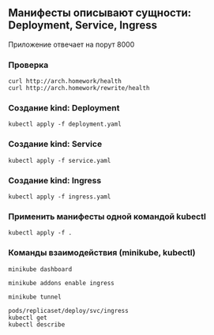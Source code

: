## Манифесты описывают сущности: Deployment, Service, Ingress

Приложение отвечает на порут 8000 

### Проверка 
````
curl http://arch.homework/health
curl http://arch.homework/rewrite/health

````

### Создание kind: Deployment
````
kubectl apply -f deployment.yaml
````

### Создание kind: Service
````
kubectl apply -f service.yaml
````

### Создание kind: Ingress
````
kubectl apply -f ingress.yaml
````

### Применить манифесты одной командой kubectl
````
kubectl apply -f .
````

### Команды взаимодействия (minikube, kubectl)
````
minikube dashboard

minikube addons enable ingress

minikube tunnel

pods/replicaset/deploy/svc/ingress
kubectl get 
kubectl describe 
````